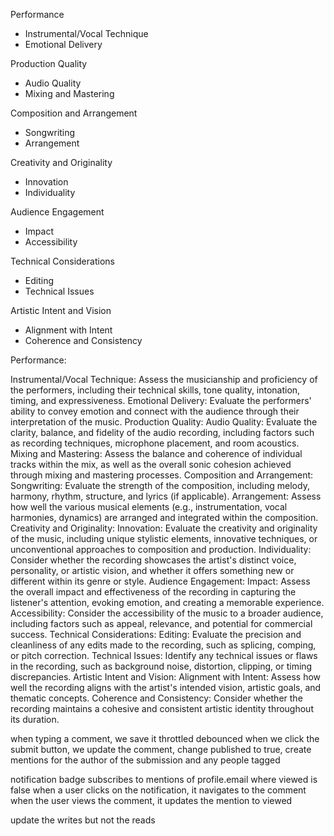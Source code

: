 Performance

- Instrumental/Vocal Technique
- Emotional Delivery

Production Quality

- Audio Quality
- Mixing and Mastering

Composition and Arrangement

- Songwriting
- Arrangement

Creativity and Originality

- Innovation
- Individuality

Audience Engagement

- Impact
- Accessibility

Technical Considerations

- Editing
- Technical Issues

Artistic Intent and Vision

- Alignment with Intent
- Coherence and Consistency

Performance:

Instrumental/Vocal Technique: Assess the musicianship and proficiency of the performers, including their technical skills, tone quality, intonation, timing, and expressiveness.
Emotional Delivery: Evaluate the performers' ability to convey emotion and connect with the audience through their interpretation of the music.
Production Quality:
Audio Quality: Evaluate the clarity, balance, and fidelity of the audio recording, including factors such as recording techniques, microphone placement, and room acoustics.
Mixing and Mastering: Assess the balance and coherence of individual tracks within the mix, as well as the overall sonic cohesion achieved through mixing and mastering processes.
Composition and Arrangement:
Songwriting: Evaluate the strength of the composition, including melody, harmony, rhythm, structure, and lyrics (if applicable).
Arrangement: Assess how well the various musical elements (e.g., instrumentation, vocal harmonies, dynamics) are arranged and integrated within the composition.
Creativity and Originality:
Innovation: Evaluate the creativity and originality of the music, including unique stylistic elements, innovative techniques, or unconventional approaches to composition and production.
Individuality: Consider whether the recording showcases the artist's distinct voice, personality, or artistic vision, and whether it offers something new or different within its genre or style.
Audience Engagement:
Impact: Assess the overall impact and effectiveness of the recording in capturing the listener's attention, evoking emotion, and creating a memorable experience.
Accessibility: Consider the accessibility of the music to a broader audience, including factors such as appeal, relevance, and potential for commercial success.
Technical Considerations:
Editing: Evaluate the precision and cleanliness of any edits made to the recording, such as splicing, comping, or pitch correction.
Technical Issues: Identify any technical issues or flaws in the recording, such as background noise, distortion, clipping, or timing discrepancies.
Artistic Intent and Vision:
Alignment with Intent: Assess how well the recording aligns with the artist's intended vision, artistic goals, and thematic concepts.
Coherence and Consistency: Consider whether the recording maintains a cohesive and consistent artistic identity throughout its duration.

when typing a comment, we save it throttled debounced
when we click the submit button,
we update the comment,
change published to true,
create mentions for the author of the submission and any people tagged

notification badge subscribes to mentions of profile.email where viewed is false
when a user clicks on the notification, it navigates to the comment
when the user views the comment, it updates the mention to viewed

update the writes but not the reads
